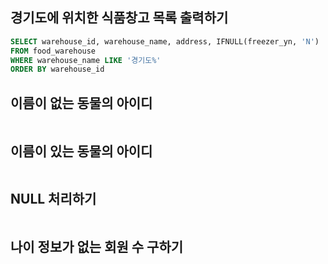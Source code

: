 ## 경기도에 위치한 식품창고 목록 출력하기
```sql
SELECT warehouse_id, warehouse_name, address, IFNULL(freezer_yn, 'N')
FROM food_warehouse
WHERE warehouse_name LIKE '경기도%'
ORDER BY warehouse_id
```
## 이름이 없는 동물의 아이디
```sql
```
## 이름이 있는 동물의 아이디
```sql
```
## NULL 처리하기
```sql
```
## 나이 정보가 없는 회원 수 구하기
```sql
```
